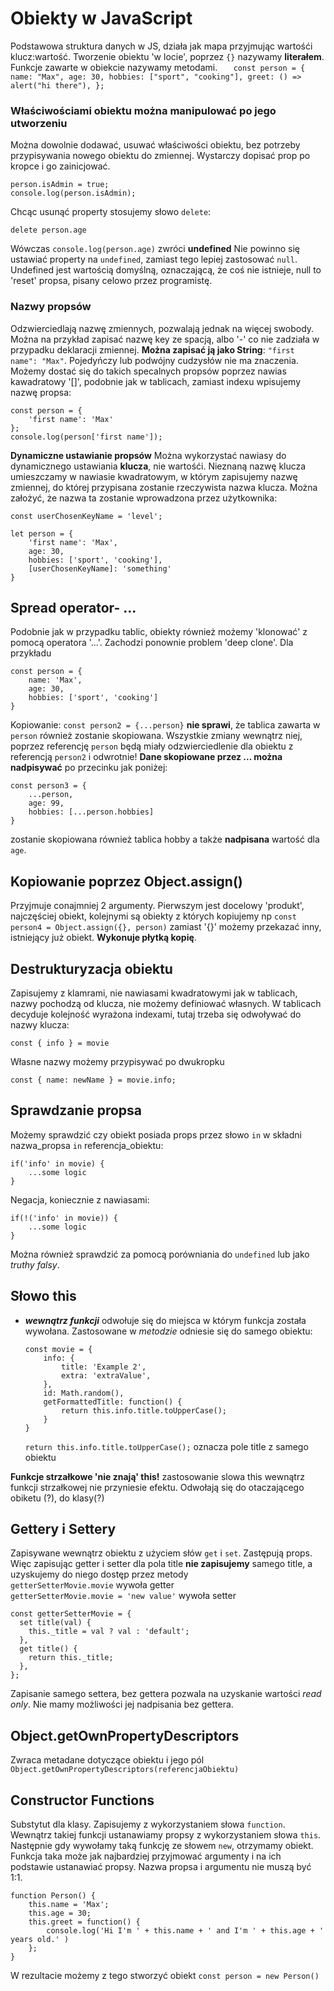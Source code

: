 # Obiekty w JavaScript

Podstawowa struktura danych w JS, działa jak mapa przyjmując wartośći klucz:wartość. Tworzenie obiektu 'w locie', poprzez `{}` nazywamy **literałem**. Funkcje zawarte w obiekcie nazywamy metodami.
`    const person = {
    name: "Max",
    age: 30,
    hobbies: ["sport", "cooking"],
    greet: () => alert("hi there"),
    };
   `

### Właściwościami obiektu można manipulować po jego utworzeniu

Można dowolnie dodawać, usuwać właściwości obiektu, bez potrzeby przypisywania nowego obiektu do zmiennej. Wystarczy dopisać prop po kropce i go zainicjować.

```
person.isAdmin = true;
console.log(person.isAdmin);
```

Chcąc usunąć property stosujemy słowo `delete`:

```
delete person.age
```

Wówczas `console.log(person.age)` zwróci **undefined**
Nie powinno się ustawiać property na `undefined`, zamiast tego lepiej zastosować `null`. Undefined jest wartością domyślną, oznaczającą, że coś nie istnieje, null to 'reset' propsa, pisany celowo przez programistę.

### Nazwy propsów

Odzwierciedlają nazwę zmiennych, pozwalają jednak na więcej swobody. Można na przykład zapisać nazwę key ze spacją, albo '-' co nie zadziała w przypadku deklaracji zmiennej. **Można zapisać ją jako String**: `"first name": "Max"`. Pojedyńczy lub podwójny cudzysłów nie ma znaczenia.
Możemy dostać się do takich specalnych propsów poprzez nawias kawadratowy '[]', podobnie jak w tablicach, zamiast indexu wpisujemy nazwę propsa:

```
const person = {
    'first name': 'Max'
};
console.log(person['first name']);
```

**Dynamiczne ustawianie propsów**
Można wykorzystać nawiasy do dynamicznego ustawiania **klucza**, nie wartośći. Nieznaną nazwę klucza umieszczamy w nawiasie kwadratowym, w którym zapisujemy nazwę zmiennej, do której przypisana zostanie rzeczywista nazwa klucza. Można założyć, że nazwa ta zostanie wprowadzona przez użytkownika:

```
const userChosenKeyName = 'level';

let person = {
    'first name': 'Max',
    age: 30,
    hobbies: ['sport', 'cooking'],
    [userChosenKeyName]: 'something'
}
```

## Spread operator- ...

Podobnie jak w przypadku tablic, obiekty również możemy 'klonować' z pomocą operatora '...'. Zachodzi ponownie problem 'deep clone'. Dla przykładu

```
const person = {
    name: 'Max',
    age: 30,
    hobbies: ['sport', 'cooking']
}
```

Kopiowanie: `const person2 = {...person}` **nie sprawi**, że tablica zawarta w `person` również zostanie skopiowana. Wszystkie zmiany wewnątrz niej, poprzez referencję `person` będą miały odzwierciedlenie dla obiektu z referencją `person2` i odwrotnie! **Dane skopiowane przez ... można nadpisywać** po przecinku jak poniżej:

```
const person3 = {
    ...person,
    age: 99,
    hobbies: [...person.hobbies]
}
```

zostanie skopiowana również tablica hobby a także **nadpisana** wartość dla `age`.

## Kopiowanie poprzez Object.assign()

Przyjmuje conajmniej 2 argumenty. Pierwszym jest docelowy 'produkt', najczęściej obiekt, kolejnymi są obiekty z których kopiujemy np `const person4 = Object.assign({}, person)` zamiast '{}' możemy przekazać inny, istniejący już obiekt. **Wykonuje płytką kopię**.

## Destrukturyzacja obiektu

Zapisujemy z klamrami, nie nawiasami kwadratowymi jak w tablicach, nazwy pochodzą od klucza, nie możemy definiować własnych. W tablicach decyduje kolejność wyrażona indexami, tutaj trzeba się odwoływać do nazwy klucza:

```
const { info } = movie
```

Własne nazwy możemy przypisywać po dwukropku

```
const { name: newName } = movie.info;
```

## Sprawdzanie propsa

Możemy sprawdzić czy obiekt posiada props przez słowo `in` w składni nazwa_propsa `in` referencja_obiektu:

```
if('info' in movie) {
    ...some logic
}
```

Negacja, koniecznie z nawiasami:

```
if(!('info' in movie)) {
    ...some logic
}
```

Można również sprawdzić za pomocą porówniania do `undefined` lub jako _truthy falsy_.

## Słowo this

- **_wewnątrz funkcji_** odwołuje się do miejsca w którym funkcja została wywołana. Zastosowane w _metodzie_ odniesie się do samego obiektu:

    ```
    const movie = {
        info: {
            title: 'Example 2',
            extra: 'extraValue',
        },
        id: Math.random(),
        getFormattedTitle: function() {
            return this.info.title.toUpperCase();
        }
    }
    ```
    `return this.info.title.toUpperCase();` oznacza pole title z samego obiektu

**Funkcje strzałkowe 'nie znają' this!** zastosowanie slowa this wewnątrz funkcji strzałkowej nie przyniesie efektu. Odwołają się do otaczającego obiketu (?), do klasy(?)

## Gettery i Settery
Zapisywane wewnątrz obiektu z użyciem słów `get` i `set`. Zastępują props. Więc zapisując getter i setter dla pola title **nie zapisujemy** samego title, a uzyskujemy do niego dostęp przez metody  
`getterSetterMovie.movie` wywoła getter  
`getterSetterMovie.movie = 'new value'` wywoła setter
```
const getterSetterMovie = {
  set title(val) {
    this._title = val ? val : 'default';
  },
  get title() {
    return this._title;
  },
};
```

Zapisanie samego settera, bez gettera pozwala na uzyskanie wartości *read only*. Nie mamy możliwości jej nadpisania bez gettera. 

## Object.getOwnPropertyDescriptors
Zwraca metadane dotyczące obiektu i jego pól
`Object.getOwnPropertyDescriptors(referencjaObiektu)`

## Constructor Functions
Substytut dla klasy. Zapisujemy z wykorzystaniem słowa `function`. Wewnątrz takiej funkcji ustanawiamy propsy z wykorzystaniem słowa `this`. Następnie gdy wywołamy taką funkcję ze słowem `new`, otrzymamy obiekt. Funkcja taka może jak najbardziej przyjmować argumenty i na ich podstawie ustanawiać propsy. Nazwa propsa i argumentu nie muszą być 1:1.
```
function Person() { 
    this.name = 'Max';
    this.age = 30;
    this.greet = function() {
        console.log('Hi I'm ' + this.name + ' and I'm ' + this.age + ' years old.' )
    };
}
```
W rezultacie możemy z tego stworzyć obiekt `const person = new Person()`